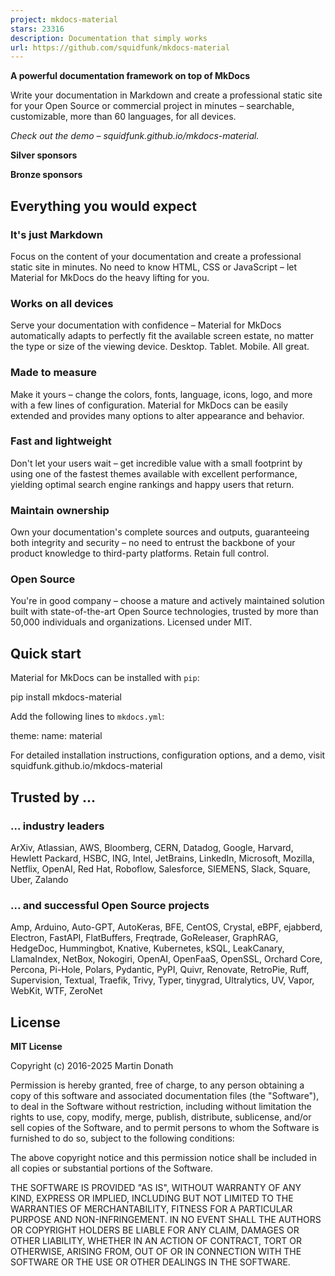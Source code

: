 ```yaml
---
project: mkdocs-material
stars: 23316
description: Documentation that simply works
url: https://github.com/squidfunk/mkdocs-material
---
```


**A powerful documentation framework on top of MkDocs**

Write your documentation in Markdown and create a professional static site for your Open Source or commercial project in minutes – searchable, customizable, more than 60 languages, for all devices.

_Check out the demo – squidfunk.github.io/mkdocs-material._

**Silver sponsors**

**Bronze sponsors**

Everything you would expect
---------------------------

### It's just Markdown

Focus on the content of your documentation and create a professional static site in minutes. No need to know HTML, CSS or JavaScript – let Material for MkDocs do the heavy lifting for you.

### Works on all devices

Serve your documentation with confidence – Material for MkDocs automatically adapts to perfectly fit the available screen estate, no matter the type or size of the viewing device. Desktop. Tablet. Mobile. All great.

### Made to measure

Make it yours – change the colors, fonts, language, icons, logo, and more with a few lines of configuration. Material for MkDocs can be easily extended and provides many options to alter appearance and behavior.

### Fast and lightweight

Don't let your users wait – get incredible value with a small footprint by using one of the fastest themes available with excellent performance, yielding optimal search engine rankings and happy users that return.

### Maintain ownership

Own your documentation's complete sources and outputs, guaranteeing both integrity and security – no need to entrust the backbone of your product knowledge to third-party platforms. Retain full control.

### Open Source

You're in good company – choose a mature and actively maintained solution built with state-of-the-art Open Source technologies, trusted by more than 50,000 individuals and organizations. Licensed under MIT.

Quick start
-----------

Material for MkDocs can be installed with `pip`:

pip install mkdocs-material

Add the following lines to `mkdocs.yml`:

theme:
  name: material

For detailed installation instructions, configuration options, and a demo, visit squidfunk.github.io/mkdocs-material

Trusted by ...
--------------

### ... industry leaders

ArXiv, Atlassian, AWS, Bloomberg, CERN, Datadog, Google, Harvard, Hewlett Packard, HSBC, ING, Intel, JetBrains, LinkedIn, Microsoft, Mozilla, Netflix, OpenAI, Red Hat, Roboflow, Salesforce, SIEMENS, Slack, Square, Uber, Zalando

### ... and successful Open Source projects

Amp, Arduino, Auto-GPT, AutoKeras, BFE, CentOS, Crystal, eBPF, ejabberd, Electron, FastAPI, FlatBuffers, Freqtrade, GoReleaser, GraphRAG, HedgeDoc, Hummingbot, Knative, Kubernetes, kSQL, LeakCanary, LlamaIndex, NetBox, Nokogiri, OpenAI, OpenFaaS, OpenSSL, Orchard Core, Percona, Pi-Hole, Polars, Pydantic, PyPI, Quivr, Renovate, RetroPie, Ruff, Supervision, Textual, Traefik, Trivy, Typer, tinygrad, Ultralytics, UV, Vapor, WebKit, WTF, ZeroNet

License
-------

**MIT License**

Copyright (c) 2016-2025 Martin Donath

Permission is hereby granted, free of charge, to any person obtaining a copy of this software and associated documentation files (the "Software"), to deal in the Software without restriction, including without limitation the rights to use, copy, modify, merge, publish, distribute, sublicense, and/or sell copies of the Software, and to permit persons to whom the Software is furnished to do so, subject to the following conditions:

The above copyright notice and this permission notice shall be included in all copies or substantial portions of the Software.

THE SOFTWARE IS PROVIDED "AS IS", WITHOUT WARRANTY OF ANY KIND, EXPRESS OR IMPLIED, INCLUDING BUT NOT LIMITED TO THE WARRANTIES OF MERCHANTABILITY, FITNESS FOR A PARTICULAR PURPOSE AND NON-INFRINGEMENT. IN NO EVENT SHALL THE AUTHORS OR COPYRIGHT HOLDERS BE LIABLE FOR ANY CLAIM, DAMAGES OR OTHER LIABILITY, WHETHER IN AN ACTION OF CONTRACT, TORT OR OTHERWISE, ARISING FROM, OUT OF OR IN CONNECTION WITH THE SOFTWARE OR THE USE OR OTHER DEALINGS IN THE SOFTWARE.
